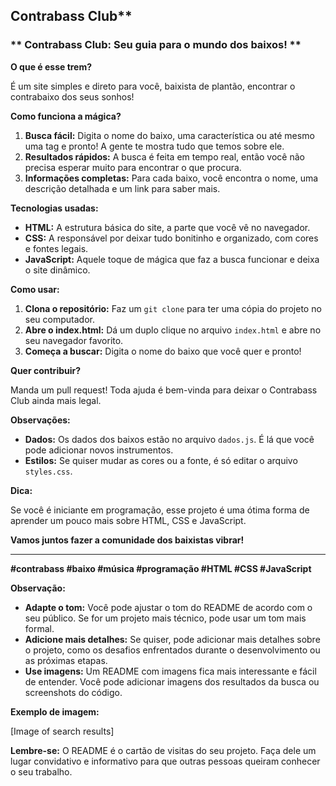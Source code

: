 ## Contrabass Club**

### ** Contrabass Club: Seu guia para o mundo dos baixos! **

**O que é esse trem?**

É um site simples e direto para você, baixista de plantão, encontrar o contrabaixo dos seus sonhos! 

**Como funciona a mágica?**

1. **Busca fácil:** Digita o nome do baixo, uma característica ou até mesmo uma tag e pronto! A gente te mostra tudo que temos sobre ele.
2. **Resultados rápidos:** A busca é feita em tempo real, então você não precisa esperar muito para encontrar o que procura.
3. **Informações completas:** Para cada baixo, você encontra o nome, uma descrição detalhada e um link para saber mais.

**Tecnologias usadas:**

* **HTML:** A estrutura básica do site, a parte que você vê no navegador.
* **CSS:** A responsável por deixar tudo bonitinho e organizado, com cores e fontes legais.
* **JavaScript:** Aquele toque de mágica que faz a busca funcionar e deixa o site dinâmico.

**Como usar:**

1. **Clona o repositório:** Faz um `git clone` para ter uma cópia do projeto no seu computador.
2. **Abre o index.html:** Dá um duplo clique no arquivo `index.html` e abre no seu navegador favorito.
3. **Começa a buscar:** Digita o nome do baixo que você quer e pronto!

**Quer contribuir?**

Manda um pull request! Toda ajuda é bem-vinda para deixar o Contrabass Club ainda mais legal.

**Observações:**

* **Dados:** Os dados dos baixos estão no arquivo `dados.js`. É lá que você pode adicionar novos instrumentos.
* **Estilos:** Se quiser mudar as cores ou a fonte, é só editar o arquivo `styles.css`.

**Dica:**

Se você é iniciante em programação, esse projeto é uma ótima forma de aprender um pouco mais sobre HTML, CSS e JavaScript. 

**Vamos juntos fazer a comunidade dos baixistas vibrar!** 

---

**#contrabass #baixo #música #programação #HTML #CSS #JavaScript**

**Observação:**

* **Adapte o tom:** Você pode ajustar o tom do README de acordo com o seu público. Se for um projeto mais técnico, pode usar um tom mais formal.
* **Adicione mais detalhes:** Se quiser, pode adicionar mais detalhes sobre o projeto, como os desafios enfrentados durante o desenvolvimento ou as próximas etapas.
* **Use imagens:** Um README com imagens fica mais interessante e fácil de entender. Você pode adicionar imagens dos resultados da busca ou screenshots do código.

**Exemplo de imagem:**

[Image of search results]

**Lembre-se:** O README é o cartão de visitas do seu projeto. Faça dele um lugar convidativo e informativo para que outras pessoas queiram conhecer o seu trabalho.
